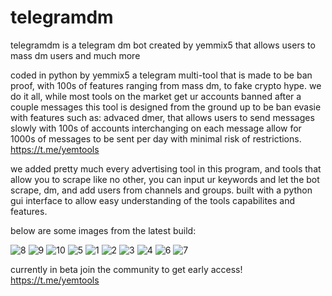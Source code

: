 # telegramdm
telegramdm is a telegram dm bot created by yemmix5 that allows users to mass dm users and much more

coded in python by yemmix5
a telegram multi-tool that is made to be ban proof, with 100s of features ranging from mass dm, to fake crypto hype. we do it all, while most tools on the market get ur accounts banned after a couple messages this tool is designed from the ground up to be ban evasie with features such as: advaced dmer, that allows users to send messages slowly with 100s of accounts interchanging on each message allow for 1000s of messages to be sent per day with minimal risk of restrictions.
https://t.me/yemtools

we added pretty much every advertising tool in this program, and tools that allow you to scrape like no other, you can input ur keywords and let the bot scrape, dm, and add users from channels and groups. built with a python gui interface to allow easy understanding of the tools capabilites and features.

below are some images from the latest build:

![8](https://github.com/user-attachments/assets/3d2a6eef-bd6d-41cc-92ef-4f27f302e5c9)
![9](https://github.com/user-attachments/assets/1ff7fb31-f37e-41a0-a0e6-d7b62f443f21)
![10](https://github.com/user-attachments/assets/74142d15-63bc-4515-8d9a-1ce7acfe81ae)
![5](https://github.com/user-attachments/assets/ef79d538-e31a-40bd-bcb1-028b9aa84c3e)
![1](https://github.com/user-attachments/assets/6b84bcb8-3842-458d-b3a9-2b87fffdd605)
![2](https://github.com/user-attachments/assets/b9fa387f-008f-4700-9087-64cb227d0ac9)
![3](https://github.com/user-attachments/assets/82966f8b-b83d-4374-9119-6197fc236f4e)
![4](https://github.com/user-attachments/assets/5e7775d4-aed4-40e2-8cc0-740f87f7bed1)
![6](https://github.com/user-attachments/assets/450fc15f-dce7-41fe-acf9-28d0b790d79f)
![7](https://github.com/user-attachments/assets/11373a43-af02-4ea5-8dd0-e6e9831bd69d)

currently in beta join the community to get early access! https://t.me/yemtools
